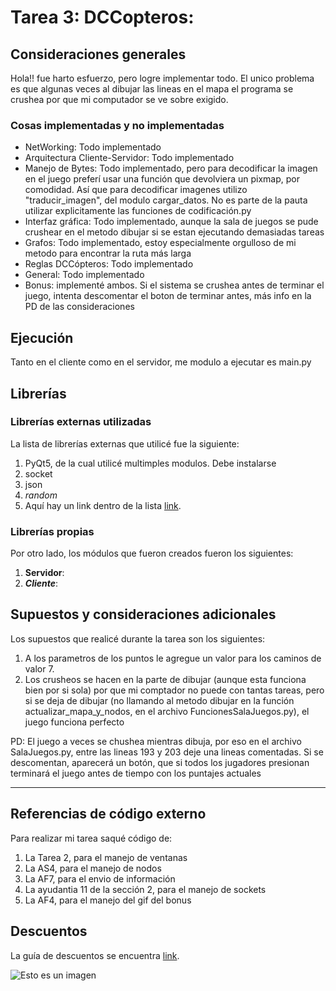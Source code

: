 # Tarea 3: DCCopteros:

## Consideraciones generales

Hola!! fue harto esfuerzo, pero logre implementar todo. El unico problema es que algunas veces al dibujar las lineas en el mapa el programa se crushea por que mi computador se ve sobre exigido.

### Cosas implementadas y no implementadas

* NetWorking: Todo implementado
* Arquitectura Cliente-Servidor: Todo implementado
* Manejo de Bytes: Todo implementado, pero para decodificar la imagen en el juego preferí usar una función que devolviera un pixmap, por comodidad. Así que para decodificar imagenes utilizo "traducir_imagen", del modulo cargar_datos. No es parte de la pauta utilizar explicitamente las funciones de codificación.py
* Interfaz gráfica: Todo implementado, aunque la sala de juegos se pude crushear en el metodo dibujar si se estan ejecutando demasiadas tareas
* Grafos: Todo implementado, estoy especialmente orgulloso de mi metodo para encontrar la ruta más larga
* Reglas DCCópteros: Todo implementado
* General: Todo implementado
* Bonus: implementé ambos. Si el sistema se crushea antes de terminar el juego, intenta descomentar el boton de terminar antes, más info en la PD de las consideraciones


## Ejecución
Tanto en el cliente como en el servidor, me modulo a ejecutar es main.py
    

## Librerías
### Librerías externas utilizadas
La lista de librerías externas que utilicé fue la siguiente:

1. PyQt5, de la cual utilicé multimples modulos. Debe instalarse
2. socket
3. json
4. *random*
5. Aquí hay un link dentro de la lista [link](https://github.com/IIC2233/syllabus/blob/master/Tareas/Descuentos.md).

### Librerías propias
Por otro lado, los módulos que fueron creados fueron los siguientes:

1. **Servidor**:
2. ***Cliente***:

## Supuestos y consideraciones adicionales
Los supuestos que realicé durante la tarea son los siguientes:

1. A los parametros de los puntos le agregue un valor para los caminos de valor 7.
2. Los crusheos se hacen en la parte de dibujar (aunque esta funciona bien por si sola) por que mi comptador no puede con tantas tareas, pero si se deja de dibujar (no llamando al metodo dibujar en la función actualizar_mapa_y_nodos, en el archivo FuncionesSalaJuegos.py), el juego funciona perfecto

PD: El juego a veces se chushea mientras dibuja, por eso en el archivo SalaJuegos.py, entre las lineas 193 y 203 deje una lineas comentadas. Si se descomentan, aparecerá un botón, que si todos los jugadores presionan terminará el juego antes de tiempo con los puntajes actuales

-------

## Referencias de código externo

Para realizar mi tarea saqué código de:
1. La Tarea 2, para el manejo de ventanas
2. La AS4, para el manejo de nodos
3. La AF7, para el envio de información
4. La ayudantia 11 de la sección 2, para el manejo de sockets
5. La AF4, para el manejo del gif del bonus


## Descuentos
La guía de descuentos se encuentra [link](https://github.com/IIC2233/syllabus/blob/master/Tareas/Descuentos.md).

![Esto es un imagen](https://www.concierto.cl/wp-content/uploads/2017/10/Florentijn-Hofman-Mama-Duck.jpg)
